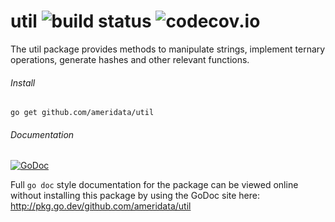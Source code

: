 # util ![build status](https://github.com/ameridata/util/actions/workflows/go.yml/badge.svg) ![codecov.io](https://codecov.io/github/ameridata/util/coverage.svg?branch=master)
The util package provides methods to manipulate strings, implement ternary operations, 
generate hashes and other relevant functions. 
  
###### Install
`go get github.com/ameridata/util`

###### Documentation 
[![GoDoc](https://godoc.org/github.com/ameridata/util?status.svg)](http://godoc.org/github.com/ameridata/util)

Full `go doc` style documentation for the package can be viewed online without
installing this package by using the GoDoc site here: 
http://pkg.go.dev/github.com/ameridata/util
